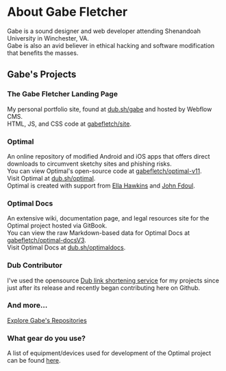 <h1>About Gabe Fletcher</h1>

Gabe is a sound designer and web developer attending Shenandoah University in Winchester, VA.<br>
Gabe is also an avid believer in ethical hacking and software modification that benefits the masses.<br>

## Gabe's Projects
### The Gabe Fletcher Landing Page
My personal portfolio site, found at [dub.sh/gabe](https://dub.sh/gabe) and hosted by Webflow CMS.<br> 
HTML, JS, and CSS code at [gabefletch/site](https://github.com/gabefletch/site).
### Optimal
An online repository of modified Android and iOS apps that offers direct downloads to circumvent sketchy sites and phishing risks.<br>
You can view Optimal's open-source code at [gabefletch/optimal-v11](https://github.com/gabefletch/optimal-v11).<br>
Visit Optimal at [dub.sh/optimal](https://dub.sh/optimal).<br>
Optimal is created with support from [Ella Hawkins](https://instagram.com/e.t.hawkins) and [John Fdoul](https://instagram.com/john_fdoul).
### Optimal Docs
An extensive wiki, documentation page, and legal resources site for the Optimal project hosted via GitBook.<br>
You can view the raw Markdown-based data for Optimal Docs at [gabefletch/optimal-docsV3](https://github.com/gabefletch/optimal-docsV3).<br>
Visit Optimal Docs at [dub.sh/optimaldocs](https://dub.sh/optimaldocs).

### Dub Contributor
I've used the opensource [Dub link shortening service](https://github.com/steven-tey/dub/#readme) for my projects since just after its release and recently began contributing here on Github.

### And more...
[Explore Gabe's Repositories](https://github.com/gabefletch?tab=repositories)

### What gear do you use?
A list of equipment/devices used for development of the Optimal project can be found [here](https://optimaldocs.gitbook.io/optimal-docs-v3/documentation/optimal-on-readymag/real-hardware-testing).
